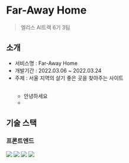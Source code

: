 # Far-Away Home
> 엘리스 AI트랙 6기 3팀

## 소개
- 서비스명 : Far-Away Home
- 개발기간 : 2022.03.06 ~ 2022.03.24
- 주제 : 서울 지역의 살기 좋은 곳을 찾아주는 사이트
  ## 
  - 안녕하세요
  - 
## 기술 스택
  
### 프론트엔드
<div> 
  <img src="https://img.shields.io/badge/html5-E34F26?style=for-the-badge&logo=html5&logoColor=white"> 
  <img src="https://img.shields.io/badge/css-1572B6?style=for-the-badge&logo=css3&logoColor=white"> 
  <img src="https://img.shields.io/badge/javascript-F7DF1E?style=for-the-badge&logo=javascript&logoColor=black"> 
  <img src="https://img.shields.io/badge/react-61DAFB?style=for-the-badge&logo=react&logoColor=black"> 
</div>
